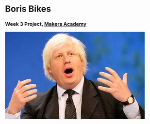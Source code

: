 Boris Bikes
=============

### Week 3 Project, [Makers Academy](http://www.makersacademy.com/)

![Boris](img/boris_dude.jpg)
